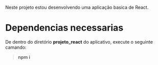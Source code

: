 Neste projeto estou desenvolvendo uma aplicação basica de React.

# Dependencias necessarias

De dentro do diretório **projeto_react** do aplicativo, execute o seguinte camando:

>**npm i**